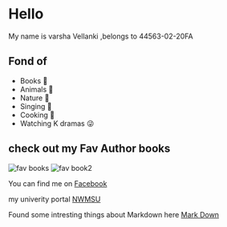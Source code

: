 # Hello
My name is varsha Vellanki ,belongs to 44563-02-20FA



## Fond of
 - Books :notebook:
 - Animals :dog:
 - Nature :leaves:
 -  Singing :microphone:
 - Cooking :stew:
 - Watching K dramas :stuck_out_tongue_winking_eye:
 
## check out my Fav Author books
 
![fav books](https://user-images.githubusercontent.com/70028775/91111664-ba8b1e00-e646-11ea-848f-41aa2658e372.jpg)
![fav book2](https://user-images.githubusercontent.com/70028775/91111863-31c0b200-e647-11ea-8824-b310223c6740.jpg)




You can find me on [Facebook](https://www.facebook.com/cherry.varsha)


my univerity portal [NWMSU](https://www.nwmissouri.edu/)   

Found some intresting things about Markdown here [Mark Down](https://docs.gitlab.com/ee/user/markdown.html)



